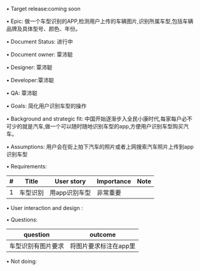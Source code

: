 • Target release:coming soon

• Epic: 做一个车型识别的APP,检测用户上传的车辆图片,识别所属车型,包括车辆品牌及具体型号、颜色、年份。

• Document Status: 进行中

• Document owner: 覃沛聪

• Designer: 覃沛聪

• Developer:覃沛聪

• QA: 覃沛聪

• Goals: 简化用户识别车型的操作

• Background and strategic fit: 中国开始逐渐步入全民小康时代,每家每户必不可少的就是汽车,做一个可以随时随地识别车型的app,方便用户识别车型购买汽车。

• Assumptions: 用户会在街上拍下汽车的照片或者上网搜索汽车照片上传到app识别车型

• Requirements: 

| # | Title | User story | Importance | Note |
| ------ | ------ | ------ | ------ | ------ |
| 1 |  车型识别  | 用app识别车型 | 非常重要 |   |

 • User interaction and design :
 
 • Questions: 
 
 | question | outcome |
 | ------ | ------ |
 | 车型识别有图片要求 | 将图片要求标注在app里 |
 
• Not doing: 
